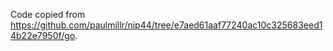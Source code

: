 Code copied from https://github.com/paulmillr/nip44/tree/e7aed61aaf77240ac10c325683eed14b22e7950f/go.

